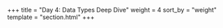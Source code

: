 +++
title = "Day 4: Data Types Deep Dive"
weight = 4
sort_by = "weight"
template = "section.html"
+++